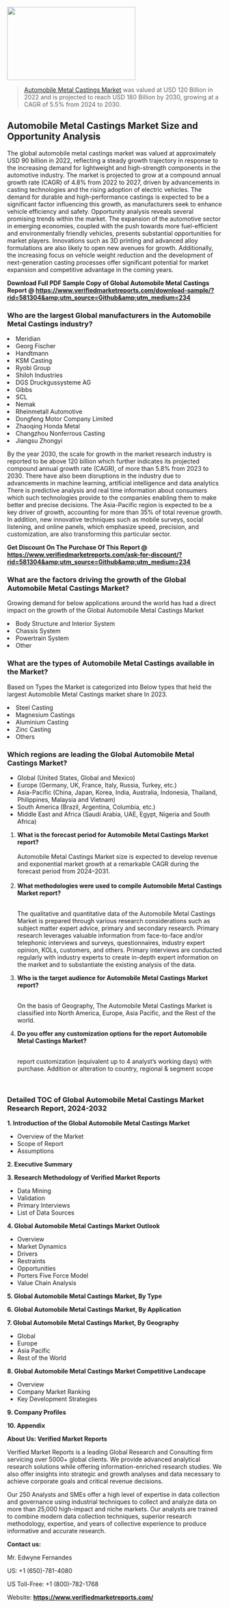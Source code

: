 <img src="https://ffe5etoiles.com/wp-content/uploads/2024/12/MST1-300x171.png" alt="" width="300" height="171" class="alignnone size-medium wp-image-20088" /><blockquote><p><p><a href="https://www.verifiedmarketreports.com/download-sample/?rid=581304&utm_source=Github&utm_medium=234" target="_blank">Automobile Metal Castings Market</a> was valued at USD 120 Billion in 2022 and is projected to reach USD 180 Billion by 2030, growing at a CAGR of 5.5% from 2024 to 2030.</p></blockquote><p><h2>Automobile Metal Castings Market Size and Opportunity Analysis</h2> The global automobile metal castings market was valued at approximately USD 90 billion in 2022, reflecting a steady growth trajectory in response to the increasing demand for lightweight and high-strength components in the automotive industry. The market is projected to grow at a compound annual growth rate (CAGR) of 4.8% from 2022 to 2027, driven by advancements in casting technologies and the rising adoption of electric vehicles. The demand for durable and high-performance castings is expected to be a significant factor influencing this growth, as manufacturers seek to enhance vehicle efficiency and safety. Opportunity analysis reveals several promising trends within the market. The expansion of the automotive sector in emerging economies, coupled with the push towards more fuel-efficient and environmentally friendly vehicles, presents substantial opportunities for market players. Innovations such as 3D printing and advanced alloy formulations are also likely to open new avenues for growth. Additionally, the increasing focus on vehicle weight reduction and the development of next-generation casting processes offer significant potential for market expansion and competitive advantage in the coming years. </p><p class=""><strong>Download Full PDF Sample Copy of Global Automobile Metal Castings Report @ <a href="https://www.verifiedmarketreports.com/download-sample/?rid=581304&amp;utm_source=Github&amp;utm_medium=234" target="_blank">https://www.verifiedmarketreports.com/download-sample/?rid=581304&amp;utm_source=Github&amp;utm_medium=234</a></strong></p><h3 id="" class="">Who are the largest Global manufacturers in the Automobile Metal Castings industry?</h3><p><li>Meridian</li><li> Georg Fischer</li><li> Handtmann</li><li> KSM Casting</li><li> Ryobi Group</li><li> Shiloh Industries</li><li> DGS Druckgussysteme AG</li><li> Gibbs</li><li> SCL</li><li> Nemak</li><li> Rheinmetall Automotive</li><li> Dongfeng Motor Company Limited</li><li> Zhaoqing Honda Metal</li><li> Changzhou Nonferrous Casting</li><li> Jiangsu Zhongyi</li></p><div class=""><div class="" dir="" data-message-author-role="" data-message-id="" data-message-model-slug=""><div class=""><div class=""><div class=""><div class="" dir="" data-message-author-role="" data-message-id="" data-message-model-slug=""><div class=""><div class=""><p>By the year 2030, the scale for growth in the market research industry is reported to be above 120 billion which further indicates its projected compound annual growth rate (CAGR), of more than 5.8% from 2023 to 2030. There have also been disruptions in the industry due to advancements in machine learning, artificial intelligence and data analytics There is predictive analysis and real time information about consumers which such technologies provide to the companies enabling them to make better and precise decisions. The Asia-Pacific region is expected to be a key driver of growth, accounting for more than 35% of total revenue growth. In addition, new innovative techniques such as mobile surveys, social listening, and online panels, which emphasize speed, precision, and customization, are also transforming this particular sector.</p><p><strong>Get Discount On The Purchase Of This Report @&nbsp; <a href="https://www.verifiedmarketreports.com/ask-for-discount/?rid=581304&amp;utm_source=Github&amp;utm_medium=234" target="_blank">https://www.verifiedmarketreports.com/ask-for-discount/?rid=581304&amp;utm_source=Github&amp;utm_medium=234</a></strong></p></div></div></div></div></div></div></div></div><h3 id="" class="">What are the factors driving the growth of the Global Automobile Metal Castings Market?</h3><p id="" class="">Growing demand for below applications around the world has had a direct impact on the growth of the Global Automobile Metal Castings Market</p><p id="" class=""><li>Body Structure and Interior System</li><li> Chassis System</li><li> Powertrain System</li><li> Other</li></p><h3 id="" class="">What are the types of Automobile Metal Castings available in the Market?</h3><p id="" class="">Based on Types the Market is categorized into Below types that held the largest Automobile Metal Castings market share In 2023.</p><p id="" class=""><li>Steel Casting</li><li> Magnesium Castings</li><li> Aluminium Casting</li><li> Zinc Casting</li><li> Others</li></p><h3 id="" class="">Which regions are leading the Global Automobile Metal Castings Market?</h3><ul><li>Global (United States, Global and Mexico)</li><li>Europe (Germany, UK, France, Italy, Russia, Turkey, etc.)</li><li>Asia-Pacific (China, Japan, Korea, India, Australia, Indonesia, Thailand, Philippines, Malaysia and Vietnam)</li><li>South America (Brazil, Argentina, Columbia, etc.)</li><li>Middle East and Africa (Saudi Arabia, UAE, Egypt, Nigeria and South Africa)</li></ul><p><ol><li><strong>What is the forecast period for Automobile Metal Castings Market report?<br /></strong><br /><span data-sheets-root="1" data-sheets-value="{&quot;1&quot;:2,&quot;2&quot;:&quot;XXXX size is expected to develop revenue and exponential market growth at a remarkable CAGR during the forecast period from 2024&ndash;2030.&quot;}" data-sheets-userformat="{&quot;2&quot;:12674,&quot;4&quot;:{&quot;1&quot;:2,&quot;2&quot;:16776960},&quot;10&quot;:2,&quot;11&quot;:0,&quot;15&quot;:&quot;Arial&quot;,&quot;16&quot;:12}">Automobile Metal Castings Market size is expected to develop revenue and exponential market growth at a remarkable CAGR during the forecast period from 2024&ndash;2031.</span><br /><br /></li><li><strong>What methodologies were used to compile Automobile Metal Castings Market report?<br /><br /></strong><p>The qualitative and quantitative data of the&nbsp;Automobile Metal Castings Market is prepared through various research considerations such as subject matter expert advice, primary and secondary research. Primary research leverages valuable information from face-to-face and/or telephonic interviews and surveys, questionnaires, industry expert opinion, KOLs, customers, and others. Primary interviews are conducted regularly with industry experts to create in-depth expert information on the market and to substantiate the existing analysis of the data.&nbsp;</p></li><li><strong>Who is the target audience for Automobile Metal Castings Market report?<br /><br /></strong><p>On the basis of Geography, The&nbsp;Automobile Metal Castings Market is classified into North America, Europe, Asia Pacific, and the Rest of the world.</p></li><li><strong>Do you offer any customization options for the report Automobile Metal Castings Market?<br /><br /></strong><p>report customization (equivalent up to 4 analyst&rsquo;s working days) with purchase. Addition or alteration to country, regional &amp; segment scope</p><p>&nbsp;</p></li></ol></p><h3 id="" class="">Detailed TOC of Global Automobile Metal Castings Market Research Report, 2024-2032</h3><p id="" class=""><strong>1. Introduction of the Global Automobile Metal Castings Market</strong></p><ul><li>Overview of the Market</li><li>Scope of Report</li><li>Assumptions</li></ul><p id="" class=""><strong>2. Executive Summary</strong></p><p id="" class=""><strong>3. Research Methodology of&nbsp;Verified Market Reports</strong></p><ul><li>Data Mining</li><li>Validation</li><li>Primary Interviews</li><li>List of Data Sources</li></ul><p id="" class=""><strong>4. Global Automobile Metal Castings Market Outlook</strong></p><ul><li>Overview</li><li>Market Dynamics</li><li>Drivers</li><li>Restraints</li><li>Opportunities</li><li>Porters Five Force Model</li><li>Value Chain Analysis</li></ul><p id="" class=""><strong>5. Global Automobile Metal Castings Market, By&nbsp;Type</strong></p><p id="" class=""><strong>6. Global Automobile Metal Castings Market, By Application</strong></p><p id="" class=""><strong>7. Global Automobile Metal Castings Market, By Geography</strong></p><ul><li>Global</li><li>Europe</li><li>Asia Pacific</li><li>Rest of the World</li></ul><p id="" class=""><strong>8. Global Automobile Metal Castings Market Competitive Landscape</strong></p><ul><li>Overview</li><li>Company Market Ranking</li><li>Key Development Strategies</li></ul><p id="" class=""><strong>9. Company Profiles</strong></p><p id="" class=""><strong>10. Appendix</strong></p><p id="" class=""><strong>About Us: Verified Market Reports</strong></p><p id="" class="">Verified Market Reports is a leading Global Research and Consulting firm servicing over 5000+ global clients. We provide advanced analytical research solutions while offering information-enriched research studies. We also offer insights into strategic and growth analyses and data necessary to achieve corporate goals and critical revenue decisions.</p><p id="" class="">Our 250 Analysts and SMEs offer a high level of expertise in data collection and governance using industrial techniques to collect and analyze data on more than 25,000 high-impact and niche markets. Our analysts are trained to combine modern data collection techniques, superior research methodology, expertise, and years of collective experience to produce informative and accurate research.</p><p id="" class=""><strong>Contact us:</strong></p><p id="" class="">Mr. Edwyne Fernandes</p><p id="" class="">US: +1 (650)-781-4080</p><p id="" class="">US Toll-Free: +1 (800)-782-1768</p><p id="" class="">Website: <a target="" data-test-app-aware-link=""><strong>https://www.verifiedmarketreports.com/</strong></a></p>
